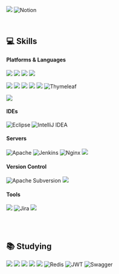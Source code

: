 <a href="https://velog.io/@sixxbk"><img src="https://img.shields.io/badge/Velog-20C997?style=flat-square&logo=velog&logoColor=white"/></a> ![Notion](https://img.shields.io/badge/Notion-%23000000.svg?style=flat-square&logo=notion&logoColor=white)

<br/>


## :computer: Skills 
 
#### Platforms & Languages
<img src="https://img.shields.io/badge/java-007396?style=flat-square&logo=java&logoColor=white"> <img src="https://img.shields.io/badge/linux-FCC624?style=flat-square&logo=linux&logoColor=black">
<img src="https://img.shields.io/badge/spring-6DB33F?style=flat-square&logo=spring&logoColor=white">
<img src="https://img.shields.io/badge/springBoot-6DB33F?style=flat-square&logo=springBoot&logoColor=white">

<img src="https://img.shields.io/badge/jquery-0769AD?style=flat-square&logo=jquery&logoColor=white"> <img src="https://img.shields.io/badge/bootstrap-7952B3?style=flat-square&logo=bootstrap&logoColor=white">
<img src="https://img.shields.io/badge/html-E34F26?style=flat-square&logo=html5&logoColor=white">
<img src="https://img.shields.io/badge/css-1572B6?style=flat-square&logo=css3&logoColor=white">
<img src="https://img.shields.io/badge/JavaScript-F7DF1E?style=flat-square&logo=javascript&logoColor=black"/>
![Thymeleaf](https://img.shields.io/badge/Thymeleaf-%23005C0F.svg?style=flat-square&logo=Thymeleaf&logoColor=white)

<img src="https://img.shields.io/badge/oracle-F80000?style=flat-square&logo=oracle&logoColor=white"> 

#### IDEs
![Eclipse](https://img.shields.io/badge/Eclipse-FE7A16.svg?style=flat-square&logo=Eclipse&logoColor=white)
![IntelliJ IDEA](https://img.shields.io/badge/IntelliJIDEA-000000.svg?style=flat-square&logo=intellij-idea&logoColor=white)

#### Servers
![Apache](https://img.shields.io/badge/apache-%23D42029.svg?style=flat-square&logo=apache&logoColor=white)
![Jenkins](https://img.shields.io/badge/jenkins-%232C5263.svg?style=flat-square&logo=jenkins&logoColor=white)
![Nginx](https://img.shields.io/badge/nginx-%23009639.svg?style=flat-square&logo=nginx&logoColor=white)
<img src="https://img.shields.io/badge/apache tomcat-F8DC75?style=flat-square&logo=apachetomcat&logoColor=white">

#### Version Control
![Apache Subversion](https://img.shields.io/badge/subversion-%23809CC9.svg?style=flat-square&logo=subversion&logoColor=white)
<img src="https://img.shields.io/badge/github-181717?style=flat-square&logo=github&logoColor=white">

#### Tools
<img src="https://img.shields.io/badge/Postman-FF6C37?style=flat-square&logo=Postman&logoColor=white"/> ![Jira](https://img.shields.io/badge/jira-%230A0FFF.svg?style=flat-square&logo=jira&logoColor=white)
<img src="https://img.shields.io/badge/Slack-4A154B?style=flat-square&logo=Slack&logoColor=white"/>

<br/>
<br/>

## :books: Studying
<img src="https://img.shields.io/badge/springsecurity-6DB33F?style=flat-square&logo=springsecurity&logoColor=white"> <img src="https://img.shields.io/badge/Vue.js-4FC08D?style=flat-square&logo=Vue.js&logoColor=white"/> <img src="https://img.shields.io/badge/Nuxt.js-00DC82?style=flat-square&logo=Nuxt.js&logoColor=white"/>
<img src="https://img.shields.io/badge/MySQL-4479A1?style=flat-square&logo=MySQL&logoColor=white"/>
<img src="https://img.shields.io/badge/Docker-2496ED?style=flat-square&logo=Docker&logoColor=white"/>
![Redis](https://img.shields.io/badge/redis-%23DD0031.svg?style=flat-square&logo=redis&logoColor=white)
![JWT](https://img.shields.io/badge/JWT-black?style=flat-square&logo=JSON%20web%20tokens)
![Swagger](https://img.shields.io/badge/-Swagger-%23Clojure?style=flat-square&logo=swagger&logoColor=white)




